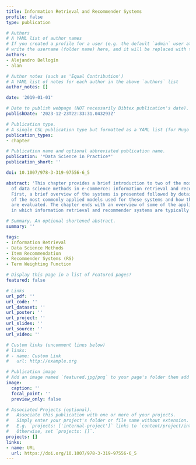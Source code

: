 ```yaml
---
title: Information Retrieval and Recommender Systems
profile: false
type: publication

# Authors
# A YAML list of author names
# If you created a profile for a user (e.g. the default `admin` user at `content/authors/admin/`), 
# write the username (folder name) here, and it will be replaced with their full name and linked to their profile.
authors:
- Alejandro Bellogín
- alan

# Author notes (such as 'Equal Contribution')
# A YAML list of notes for each author in the above `authors` list
author_notes: []

date: '2019-01-01'

# Date to publish webpage (NOT necessarily Bibtex publication's date).
publishDate: '2023-12-23T22:33:31.043293Z'

# Publication type.
# A single CSL publication type but formatted as a YAML list (for Hugo requirements).
publication_types:
- chapter

# Publication name and optional abbreviated publication name.
publication: '*Data Science in Practice*'
publication_short: ''

doi: 10.1007/978-3-319-97556-6_5

abstract: 'This chapter provides a brief introduction to two of the most common applications
  of data science methods in e-commerce: information retrieval and recommender systems.
  First, a brief overview of the systems is presented followed by details on some
  of the most commonly applied models used for these systems and how these systems
  are evaluated. The chapter ends with an overview of some of the application areas
  in which information retrieval and recommender systems are typically developed.'

# Summary. An optional shortened abstract.
summary: ''

tags:
- Information Retrieval
- Data Science Methods
- Item Recommendation
- Recommender Systems (RS)
- Term Weighting Function

# Display this page in a list of Featured pages?
featured: false

# Links
url_pdf: ''
url_code: ''
url_dataset: ''
url_poster: ''
url_project: ''
url_slides: ''
url_source: ''
url_video: ''

# Custom links (uncomment lines below)
# links:
# - name: Custom Link
#   url: http://example.org

# Publication image
# Add an image named `featured.jpg/png` to your page's folder then add a caption below.
image:
  caption: ''
  focal_point: ''
  preview_only: false

# Associated Projects (optional).
#   Associate this publication with one or more of your projects.
#   Simply enter your project's folder or file name without extension.
#   E.g. `projects: ['internal-project']` links to `content/project/internal-project/index.md`.
#   Otherwise, set `projects: []`.
projects: []
links:
- name: URL
  url: https://doi.org/10.1007/978-3-319-97556-6_5
---
```


